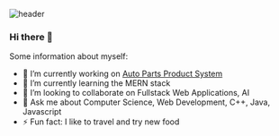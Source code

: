 ![header](https://user-images.githubusercontent.com/65561129/116569067-a8950580-a8ce-11eb-8127-9f9fcdda97cb.png)

### Hi there 👋

Some information about myself:

- 🔭 I’m currently working on [Auto Parts Product System](https://github.com/isenkasa/auto-parts-product-system)
- 🌱 I’m currently learning the MERN stack
- 👯 I’m looking to collaborate on Fullstack Web Applications, AI
- 💬 Ask me about Computer Science, Web Development, C++, Java, Javascript
- ⚡ Fun fact: I like to travel and try new food
